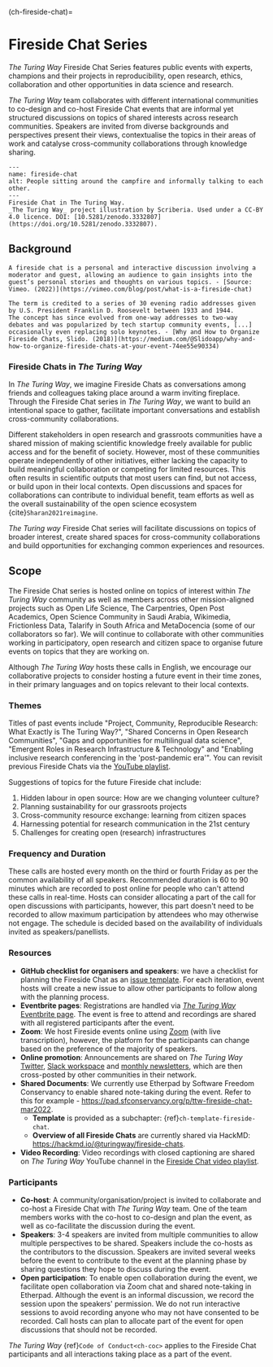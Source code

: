 (ch-fireside-chat)=
# Fireside Chat Series

*The Turing Way* Fireside Chat Series features public events with experts, champions and their projects in reproducibility, open research, ethics, collaboration and other opportunities in data science and research.

*The Turing Way* team collaborates with different international communities to co-design and co-host Fireside Chat events that are informal yet structured discussions on topics of shared interests across research communities.
Speakers are invited from diverse backgrounds and perspectives present their views, contextualise the topics in their areas of work and catalyse cross-community collaborations through knowledge sharing.

```{figure} ../figures/fireside-chat.*
---
name: fireside-chat
alt: People sitting around the campfire and informally talking to each other.
---
Fireside Chat in The Turing Way.
_The Turing Way_ project illustration by Scriberia. Used under a CC-BY 4.0 licence. DOI: [10.5281/zenodo.3332807](https://doi.org/10.5281/zenodo.3332807).
```

## Background

```{admonition} What is a fireside chat?
A fireside chat is a personal and interactive discussion involving a moderator and guest, allowing an audience to gain insights into the guest’s personal stories and thoughts on various topics. - [Source: Vimeo. (2022)](https://vimeo.com/blog/post/what-is-a-fireside-chat)

The term is credited to a series of 30 evening radio addresses given by U.S. President Franklin D. Roosevelt between 1933 and 1944.
The concept has since evolved from one-way addresses to two-way debates and was popularized by tech startup community events, [...] occasionally even replacing solo keynotes. - [Why and How to Organize Fireside Chats, Slido. (2018)](https://medium.com/@Slidoapp/why-and-how-to-organize-fireside-chats-at-your-event-74ee55e90334)

```

### Fireside Chats in _The Turing Way_

In *The Turing Way*, we imagine Fireside Chats as conversations among friends and colleagues taking place around a warm inviting fireplace.
Through the Fireside Chat series in *The Turing Way*, we want to build an intentional space to gather, facilitate important conversations and establish cross-community collaborations.

Different stakeholders in open research and grassroots communities have a shared mission of making scientific knowledge freely available for public access and for the benefit of society.
However, most of these communities operate independently of other initiatives, either lacking the capacity to build meaningful collaboration or competing for limited resources.
This often results in scientific outputs that most users can find, but not access, or build upon in their local contexts.
Open discussions and spaces for collaborations can contribute to individual benefit, team efforts as well as the overall sustainability of the open science ecosystem {cite}`Sharan2021reimagine`.

*The Turing way* Fireside Chat series will facilitate discussions on topics of broader interest, create shared spaces for cross-community collaborations and build opportunities for exchanging common experiences and resources.

## Scope

The Fireside Chat series is hosted online on topics of interest within *The Turing Way* community as well as members across other mission-aligned projects such as Open Life Science, The Carpentries, Open Post Academics, Open Science Community in Saudi Arabia, Wikimedia, Frictionless Data, Talarify in South Africa and MetaDocencia (some of our collaborators so far).
We will continue to collaborate with other communities working in participatory, open research and citizen space to organise future events on topics that they are working on.

Although *The Turing Way* hosts these calls in English, we encourage our collaborative projects to consider hosting a future event in their time zones, in their primary languages and on topics relevant to their local contexts.

### Themes

Titles of past events include "Project, Community, Reproducible Research: What Exactly is The Turing Way?", "Shared Concerns in Open Research Communities", "Gaps and opportunities for multilingual data science", "Emergent Roles in Research Infrastructure & Technology" and "Enabling inclusive research conferencing in the 'post-pandemic era'".
You can revisit previous Fireside Chats via the [YouTube playlist](https://www.youtube.com/playlist?list=PLBxcQEfGu3DmBcSmt9GVfo4wN1KP1y2yl).

Suggestions of topics for the future Fireside chat include:
1) Hidden labour in open source: How are we changing volunteer culture?
3) Planning sustainability for our grassroots projects
4) Cross-community resource exchange: learning from citizen spaces
5) Harnessing potential for research communication in the 21st century
6) Challenges for creating open (research) infrastructures

### Frequency and Duration

These calls are hosted every month on the third or fourth Friday as per the common availability of all speakers.
Recommended duration is 60 to 90 minutes which are recorded to post online for people who can't attend these calls in real-time.
Hosts can consider allocating a part of the call for open discussions with participants, however, this part doesn't need to be recorded to allow maximum participation by attendees who may otherwise not engage.
The schedule is decided based on the availability of individuals invited as speakers/panellists.

### Resources

- **GitHub checklist for organisers and speakers**: we have a checklist for planning the Fireside Chat as an [issue template](https://github.com/alan-turing-institute/the-turing-way/issues/new/choose). For each iteration, event hosts will create a new issue to allow other participants to follow along with the planning process.
- **Eventbrite pages**: Registrations are handled via [*The Turing Way* Eventbrite page](https://www.eventbrite.co.uk/o/the-turing-way-18600928389). The event is free to attend and recordings are shared with all registered participants after the event.
- **Zoom**: We host Fireside events online using [Zoom](https://zoom.us/) (with live transcription), however, the platform for the participants can change based on the preference of the majority of speakers.
- **Online promotion**: Announcements are shared on *The Turing Way* [Twitter](https://twitter.com/turingway), [Slack workspace](https://tinyurl.com/jointuringwayslack) and [monthly newsletters](https://tinyletter.com/TuringWay), which are then cross-posted by other communities in their network.
- **Shared Documents**: We currently use Etherpad by Software Freedom Conservancy to enable shared note-taking during the event. Refer to this for example - https://pad.sfconservancy.org/p/ttw-fireside-chat-mar2022.
    - **Template** is provided as a subchapter: {ref}`ch-template-fireside-chat`.
    - **Overview of all Fireside Chats** are currently shared via HackMD: https://hackmd.io/@turingway/fireside-chats.
- **Video Recording**: Video recordings with closed captioning are shared on *The Turing Way* YouTube channel in the [Fireside Chat video playlist](https://www.youtube.com/watch?v=nuNA3Qa8A-k&list=PLBxcQEfGu3DmBcSmt9GVfo4wN1KP1y2yl).

### Participants

- **Co-host**: A community/organisation/project is invited to collaborate and co-host a Fireside Chat with *The Turing Way* team.
One of the team members works with the co-host to co-design and plan the event, as well as co-facilitate the discussion during the event.
- **Speakers**: 3-4 speakers are invited from multiple communities to allow multiple perspectives to be shared.
Speakers include the co-hosts as the contributors to the discussion.
Speakers are invited several weeks before the event to contribute to the event at the planning phase by sharing questions they hope to discuss during the event.
- **Open participation**: To enable open collaboration during the event, we facilitate open collaboration via Zoom chat and shared note-taking in Etherpad. Although the event is an informal discussion, we record the session upon the speakers' permission. We do not run interactive sessions to avoid recording anyone who may not have consented to be recorded. Call hosts can plan to allocate part of the event for open discussions that should not be recorded.

*The Turing Way* {ref}`Code of Conduct<ch-coc>` applies to the Fireside Chat participants and all interactions taking place as a part of the event.
